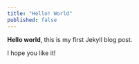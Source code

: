 ```yaml
---
title: "Hello! World"
published: false
---
```


**Hello world**, this is my first Jekyll blog post.

I hope you like it!
